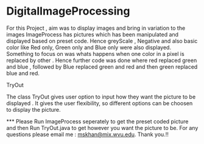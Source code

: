 # DigitalImageProcessing

For this Project , aim was to display images and bring in variation to the images
ImageProcess has pictures which has been manipulated and displayed based on preset code.
Hence greyScale , Negative and also basic color like Red only, Green only and Blue only were also displayed. 
Something to focus on was whats happens when one color in a pixel is replaced by other . Hence further code was done where
red replaced green and blue , followed by Blue replaced green and red and then green replaced blue and red.



TryOut

The class TryOut gives user option to input how they want the picture to be displayed . It gives the user flexibility, so different options 
can be choosen to display the picture. 



*** Please Run ImageProcess seperately to get the preset coded picture and then Run TryOut.java to get however you want the picture to be.
 For any questions please email me : mskhan@mix.wvu.edu. Thank you.!!

